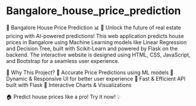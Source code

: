 # Bangalore_house_price_prediction

🏡 Bangalore House Price Prediction 📊
🚀 Unlock the future of real estate pricing with AI-powered predictions!
This web application predicts house prices in Bangalore using Machine Learning models like Linear Regression and Decision Tree, built with Scikit-Learn and powered by Flask on the backend. The interactive website is designed using HTML, CSS, JavaScript, and Bootstrap for a seamless user experience.

🌟 Why This Project?
🔹 Accurate Price Predictions using ML models
🔹 Dynamic & Responsive UI for better user experience
🔹 Fast & Efficient API built with Flask
🔹 Interactive Charts & Visualizations

🏠 Predict house prices like a pro! Try it now! 💡
